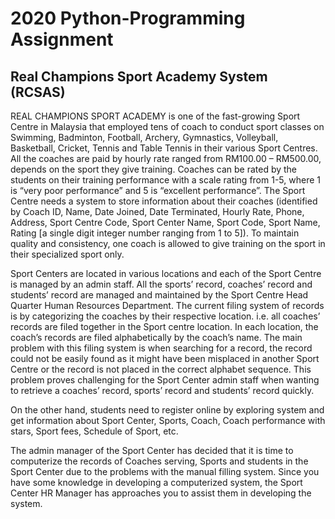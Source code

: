 # 2020 Python-Programming Assignment
Real Champions Sport Academy System (RCSAS)
------------------------------------
REAL CHAMPIONS SPORT ACADEMY is one of the fast-growing Sport Centre in Malaysia that employed tens of coach to conduct sport classes on Swimming, Badminton, Football, Archery, Gymnastics, Volleyball, Basketball, Cricket, Tennis and Table Tennis in their various Sport Centres. All the coaches are paid by hourly rate ranged from RM100.00 – RM500.00, depends on the sport they give training. Coaches can be rated by the students on their training performance with a scale rating from 1-5, where 1 is “very poor performance” and 5 is “excellent performance”. The Sport Centre needs a system to store information about their coaches (identified by Coach ID, Name, Date Joined, Date Terminated, Hourly Rate, Phone, Address, Sport Centre Code, Sport Center Name, Sport Code, Sport Name, Rating [a single digit integer number ranging from 1 to 5]). To maintain quality and consistency, one coach is allowed to give training on the sport in their specialized sport only.

Sport Centers are located in various locations and each of the Sport Centre is managed by an admin staff. All the sports’ record, coaches’ record and students’ record are managed and maintained by the Sport Centre Head Quarter Human Resources Department. The current filing system of records is by categorizing the coaches by their respective location. i.e. all coaches’ records are filed together in the Sport centre location. In each location, the coach’s records are filed alphabetically by the coach’s name. The main problem with this filing system is when searching for a record, the record could not be easily found as it might have been misplaced in another Sport Centre or the record is not placed in the correct alphabet sequence. This problem proves challenging for the Sport Center admin staff when wanting to retrieve a coaches’ record, sports’ record and students’ record quickly.

On the other hand, students need to register online by exploring system and get information about Sport Center, Sports, Coach, Coach performance with stars, Sport fees, Schedule of Sport, etc.

The admin manager of the Sport Center has decided that it is time to computerize the records of Coaches serving, Sports and students in the Sport Center due to the problems with the manual filling system. Since you have some knowledge in developing a computerized system, the Sport Center HR Manager has approaches you to assist them in developing the system.
